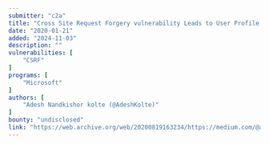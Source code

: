 ```yaml
---
submitter: "c2a"
title: "Cross Site Request Forgery vulnerability Leads to User Profile Change in Microsoft Express Logic"
date: "2020-01-21"
added: "2024-11-03"
description: ""
vulnerabilities: [
    "CSRF"
]
programs: [
    "Microsoft"
]
authors: [
    "Adesh Nandkishor kolte (@AdeshKolte)"
]
bounty: "undisclosed"
link: "https://web.archive.org/web/20200819163234/https://medium.com/@adeshkolte/cross-site-request-forgery-vulnerability-leads-to-user-profile-change-in-microsoft-express-logic-dc3481ab47ba"
---
```




